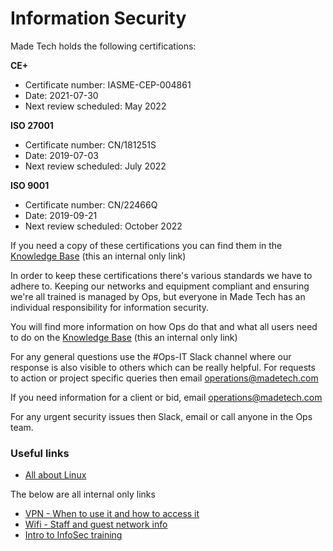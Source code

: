 # Information Security

Made Tech holds the following certifications:

**CE+**
- Certificate number: IASME-CEP-004861
- Date: 2021-07-30
- Next review scheduled: May 2022

**ISO 27001**
- Certificate number: CN/181251S
- Date: 2019-07-03
- Next review scheduled: July 2022

**ISO 9001**
- Certificate number: CN/22466Q
- Date: 2019-09-21
- Next review scheduled: October 2022

If you need a copy of these certifications you can find them in the [Knowledge Base](https://drive.google.com/drive/u/0/folders/1V6Gh1PJ0WeBb90i6cVYkXXHkkYHKXeuJ) (this an internal only link)

In order to keep these certifications there's various standards we have to adhere to. Keeping our networks and equipment compliant and ensuring we're all trained is managed by Ops, but everyone in Made Tech has an individual responsibility for information security.

You will find more information on how Ops do that and what all users need to do on the [Knowledge Base](https://sites.google.com/madetech.com/signpost/home/security) (this an internal only link)

For any general questions use the #Ops-IT Slack channel where our response is also visible to others which can be really helpful. For requests to action or project specific queries then email [operations@madetech.com](mailto:operations@madetech.com)

If you need information for a client or bid, email [operations@madetech.com](mailto:operations@madetech.com)

For any urgent security issues then Slack, email or call anyone in the Ops team.

### Useful links
- [All about Linux](https://github.com/madetech/handbook/blob/main/guides/it/linux_av.md)

The below are all internal only links
- [VPN - When to use it and how to access it](https://docs.google.com/document/d/1NhgadCEFMTETzIHdEkPCHFVUi1_U_BKZFCPI1dub9EU/edit) 
- [Wifi - Staff and guest network info](https://sites.google.com/madetech.com/signpost/home/it-support) 
- [Intro to InfoSec training](https://docs.google.com/presentation/d/1Ubthx1C1MOHhbf2BBvAnU2Jw3YW2Ej4e9zKhvprHgzE/edit#slide=id.g5c95da9fba_0_0)
